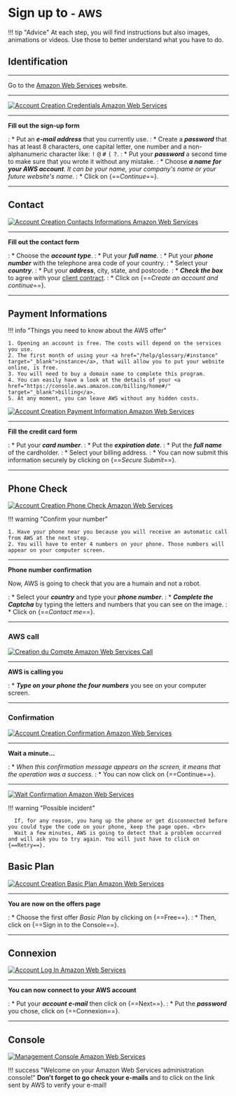 # Sign up to <small>- AWS</small>

!!! tip "Advice"
    At each step, you will find instructions but also images, animations or videos. Use those to better understand what you have to do.

## Identification

***

Go to the <a href="https://portal.aws.amazon.com/billing/signup#/start" target="_blank">Amazon Web Services</a> website.

***

<p><a href="../assets/images/aws/inscription/1.gif" target="_blank"><img alt="Account Creation Credentials Amazon Web Services" src="../assets/images/aws/inscription/1.gif"></a></p>

***

**Fill out the sign-up form**

:    * Put an ***e-mail address*** that you currently use.
:    * Create a ***password*** that has at least 8 characters, one capital letter, one number and a non-alphanumeric character like: <kbd>!</kbd> <kbd>@</kbd> <kbd>#</kbd> <kbd>(</kbd> <kbd>?</kbd>.
:    * Put your ***password*** a second time to make sure that you wrote it without any mistake.
:    * Choose ***a name for your AWS account***. *It can be your name, your company's name or your future website's name.*
:    * Click on {==*Continue*==}.

***

## Contact

<p><a href="../assets/images/aws/inscription/2.gif" target="_blank"><img alt="Account Creation Contacts Informations Amazon Web Services" src="../assets/images/aws/inscription/2.gif"></a></p>

***

**Fill out the contact form**

:    * Choose the ***account type***.
:    * Put your ***full name***.
:    * Put your ***phone number*** with the telephone area code of your country.
:    * Select your ***country***.
:    * Put your ***address***, city, state, and postcode.
:    * ***Check the box*** to agree with your <a href="https://aws.amazon.com/fr/agreement/" target="_blank">client contract</a>.
:    * Click on {==*Create an account and continue*==}.

***

## Payment Informations


!!! info "Things you need to know about the AWS offer"

    1. Opening an account is free. The costs will depend on the services you use.
    2. The first month of using your <a href="/help/glossary/#instance" target="_blank">instance</a>, that will allow you to put your website online, is free.
    3. You will need to buy a domain name to complete this program.
    4. You can easily have a look at the details of your <a href="https://console.aws.amazon.com/billing/home#/" target="_blank">billing</a>.
    5. At any moment, you can leave AWS without any hidden costs.

<p><a href="../assets/images/aws/inscription/3.gif" target="_blank"><img alt="Account Creation Payment Information Amazon Web Services" src="../assets/images/aws/inscription/3.gif"></a></p>

***

**Fill the credit card form**

:    * Put your ***card number***.
:    * Put the ***expiration date***.
:    * Put the ***full name*** of the cardholder.
:    * Select your billing address.
:    * You can now submit this information securely by clicking on {==*Secure Submit*==}.

***

## Phone Check

<p><a href="../assets/images/aws/inscription/4.gif" target="_blank"><img alt="Account Creation Phone Check Amazon Web Services" src="../assets/images/aws/inscription/4.gif"></a></p>

!!! warning "Confirm your number"

    1. Have your phone near you because you will receive an automatic call from AWS at the next step.
    2. You will have to enter 4 numbers on your phone. Those numbers will appear on your computer screen.

***

**Phone number confirmation**

Now, AWS is going to check that you are a humain and not a robot.

:    * Select your ***country*** and type your ***phone number***.
:    * ***Complete the Captcha*** by typing the letters and numbers that you can see on the image.
:    * Click on {==*Contact me*==}.

***

### AWS call

<p><a href="../assets/images/aws/inscription/5.gif" target="_blank"><img alt="Creation du Compte Amazon Web Services Call" src="../assets/images/aws/inscription/5.gif"></a></p>

***

**AWS is calling you**

:    * ***Type on your phone the four numbers*** you see on your computer screen.

***

### Confirmation

<p><a href="../assets/images/aws/inscription/6.gif" target="_blank"><img alt="Account Creation Confirmation Amazon Web Services" src="../assets/images/aws/inscription/6.gif"></a></p>

***

**Wait a minute...**

:    * *When this confirmation message appears on the screen, it means that the operation was a success.*
:    * You can now click on {==Continue==}.

***

<p><a href="../assets/images/aws/inscription/7.png" target="_blank"><img alt="Wait Confirmation Amazon Web Services" src="../assets/images/aws/inscription/7.png"></a></p>

!!! warning "Possible incident"

      If, for any reason, you hang up the phone or get disconnected before you could type the code on your phone, keep the page open. <br>
      Wait a few minutes, AWS is going to detect that a problem occurred and will ask you to try again. You will just have to click on {==Retry==}.

## Basic Plan

<p><a href="../assets/images/aws/inscription/8.gif" target="_blank"><img alt="Account Creation Basic Plan Amazon Web Services" src="../assets/images/aws/inscription/8.gif"></a></p>

***

**You are now on the offers page**

:    * Choose the first offer *Basic Plan* by clicking on {==Free==}.
:    * Then, click on {==Sign in to the Console==}.

***

## Connexion

<p><a href="../assets/images/aws/inscription/9.gif" target="_blank"><img alt="Account Log In Amazon Web Services" src="../assets/images/aws/inscription/9.gif"></a></p>

***

**You can now connect to your AWS account**

:    * Put your ***account e-mail*** then click on {==Next==}.
:    * Put the ***password*** you chose, click on {==Connexion==}.

***

## Console

<p><a href="../assets/images/aws/inscription/10.png" target="_blank"><img alt="Management Console Amazon Web Services" src="../assets/images/aws/inscription/10.png"></a></p>

!!! success "Welcome on your Amazon Web Services administration console!"
    **Don't forget to go check your e-mails** and to click on the link sent by AWS to verify your e-mail!